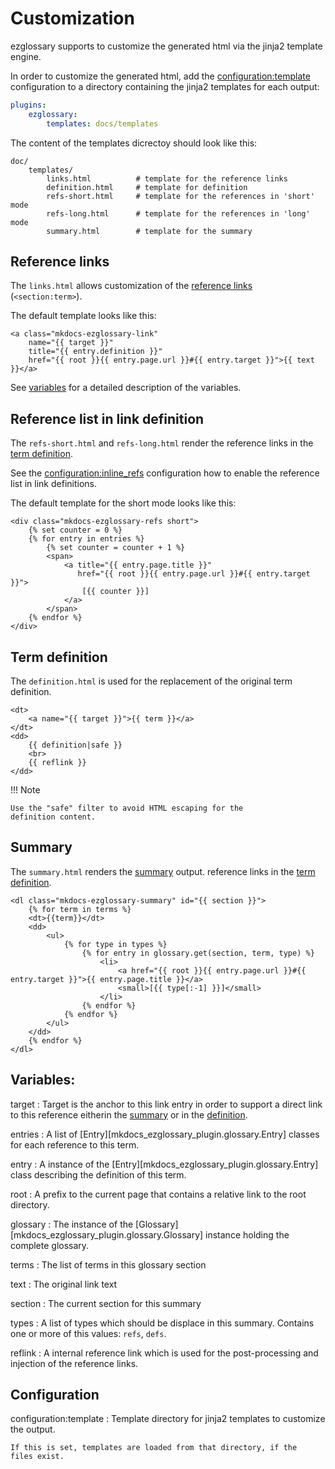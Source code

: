 # Customization

ezglossary supports to customize the generated html via the jinja2
template engine.

In order to customize the generated html, add the <configuration:template>
configuration to a directory containing the jinja2 templates for each
output:

``` yaml
plugins:
    ezglossary:
        templates: docs/templates
```

The content of the templates dicrectoy should look like this:

``` text
doc/
    templates/
        links.html          # template for the reference links
        definition.html     # template for definition
        refs-short.html     # template for the references in 'short' mode
        refs-long.html      # template for the references in 'long' mode
        summary.html        # template for the summary
```

## Reference links

The `links.html` allows customization of the
[reference links](linking.md) (`<section:term>`).

The default template looks like this:

``` jinja
<a class="mkdocs-ezglossary-link"
    name="{{ target }}"
    title="{{ entry.definition }}"
    href="{{ root }}{{ entry.page.url }}#{{ entry.target }}">{{ text }}</a>
```

See [variables](#variables) for a detailed description of the variables.

## Reference list in link definition

The `refs-short.html` and `refs-long.html` render the
reference links in the [term definition](definition.md).

See the <configuration:inline_refs> configuration how to
enable the reference list in link definitions.

The default template for the short mode looks like this:

``` jinja
<div class="mkdocs-ezglossary-refs short">
    {% set counter = 0 %}
    {% for entry in entries %}
        {% set counter = counter + 1 %}
        <span>
            <a title="{{ entry.page.title }}"
               href="{{ root }}{{ entry.page.url }}#{{ entry.target }}">
                [{{ counter }}]
            </a>
        </span>    
    {% endfor %}
</div>
```

## Term definition

The `definition.html` is used for the replacement of the original
term definition.

``` jinja
<dt>
    <a name="{{ target }}">{{ term }}</a>
</dt>
<dd>
    {{ definition|safe }}
    <br>
    {{ reflink }}
</dd>
```

!!! Note

    Use the "safe" filter to avoid HTML escaping for the
    definition content.

## Summary

The `summary.html` renders the [summary](summary) output.
reference links in the [term definition](definition.md).

``` jinja
<dl class="mkdocs-ezglossary-summary" id="{{ section }}">
    {% for term in terms %}
    <dt>{{term}}</dt>
    <dd>
        <ul>
            {% for type in types %}
                {% for entry in glossary.get(section, term, type) %}
                    <li>
                        <a href="{{ root }}{{ entry.page.url }}#{{ entry.target }}">{{ entry.page.title }}</a>
                        <small>[{{ type[:-1] }}]</small>
                    </li>
                {% endfor %}
            {% endfor %}
        </ul>
    </dd>
    {% endfor %}
</dl>
```


## Variables:

target
:   Target is the anchor to this link entry in order to
    support a direct link to this reference eitherin the
    [summary](summary.md) or in the [definition](definition.md).

entries
:   A list of [Entry][mkdocs_ezglossary_plugin.glossary.Entry] classes
    for each reference to this term. 

entry
:   A instance of the [Entry][mkdocs_ezglossary_plugin.glossary.Entry] class
    describing the definition of this term.

root
:   A prefix to the current page that contains a relative link
    to the root directory.

glossary
:   The instance of the [Glossary][mkdocs_ezglossary_plugin.glossary.Glossary]
    instance holding the complete glossary.

terms
:   The list of terms in this glossary section

text
:   The original link text

section
:   The current section for this summary

types
:   A list of types which should be displace in this summary.
    Contains one or more of this values: `refs`, `defs`.

reflink
:   A internal reference link which is used for the post-processing
    and injection of the reference links.

## Configuration

configuration:template
:   Template directory for jinja2 templates to customize the output.

    If this is set, templates are loaded from that directory, if the
    files exist.


